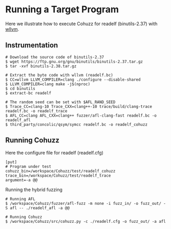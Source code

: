 # Running a Target Program

Here we illustrate how to execute Cohuzz for readelf (binutils-2.37) with [wllvm](https://github.com/travitch/whole-program-llvm).

## Instrumentation

```shell
# Download the source code of binutils-2.37
$ wget https://ftp.gnu.org/gnu/binutils/binutils-2.37.tar.gz
$ tar -xvf binutils-2.38.tar.gz

# Extract the byte code with wllvm (readelf.bc)
$ CC=wllvm LLVM_COMPILER=clang ./configure --disable-shared
$ LLVM_COMPILER=clang make -j$(nproc)
$ cd binutils
$ extract-bc readelf

# The random seed can be set with $AFL_RAND_SEED
$ Trace_CC=clang-10 Trace_CXX=clang++-10 trace/build/clang-trace readelf.bc -o readelf_trace
$ AFL_CC=clang AFL_CXX=clang++ fuzzer/afl-clang-fast readelf.bc -o readelf_afl
$ third_party/concolic/qsym/symcc readelf.bc -o readelf_cohuzz
```



## Running Cohuzz

Here the configure file for readelf (readelf.cfg)

```
[put]
# Program under test
cohuzz_bin=/workspace/Cohuzz/test/readelf_cohuzz
trace_bin=/workspace/Cohuzz/test/readelf_trace
argument=-a @@
```

Running the hybrid fuzzing

```shell
# Running AFL
$ /workspace/Cohuzz/fuzzer/afl-fuzz -m none -i fuzz_in/ -o fuzz_out/ -S afl -- ./readelf_afl -a @@

# Running Cohuzz
$ /workspace/Cohuzz/src/cohuzz.py -c ./readelf.cfg -o fuzz_out/ -a afl
```

